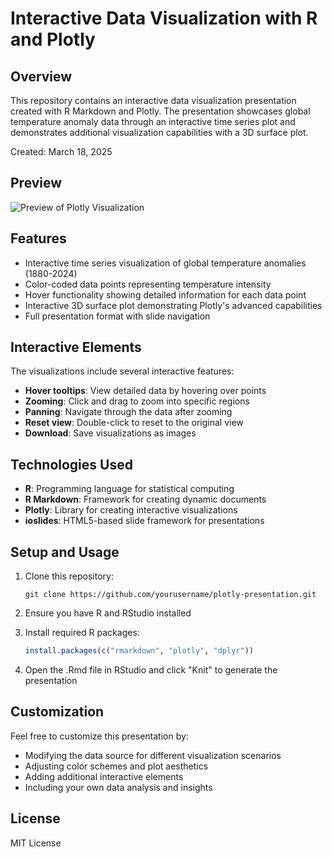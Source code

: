 # Interactive Data Visualization with R and Plotly

## Overview
This repository contains an interactive data visualization presentation created with R Markdown and Plotly. The presentation showcases global temperature anomaly data through an interactive time series plot and demonstrates additional visualization capabilities with a 3D surface plot.

Created: March 18, 2025

## Preview
![Preview of Plotly Visualization](https://rpubs.com/jakriyan/globaltemperature)

## Features
- Interactive time series visualization of global temperature anomalies (1880-2024)
- Color-coded data points representing temperature intensity
- Hover functionality showing detailed information for each data point
- Interactive 3D surface plot demonstrating Plotly's advanced capabilities
- Full presentation format with slide navigation

## Interactive Elements
The visualizations include several interactive features:
- **Hover tooltips**: View detailed data by hovering over points
- **Zooming**: Click and drag to zoom into specific regions
- **Panning**: Navigate through the data after zooming
- **Reset view**: Double-click to reset to the original view
- **Download**: Save visualizations as images

## Technologies Used
- **R**: Programming language for statistical computing
- **R Markdown**: Framework for creating dynamic documents
- **Plotly**: Library for creating interactive visualizations
- **ioslides**: HTML5-based slide framework for presentations

## Setup and Usage
1. Clone this repository:
   ```
   git clone https://github.com/yourusername/plotly-presentation.git
   ```

2. Ensure you have R and RStudio installed

3. Install required R packages:
   ```r
   install.packages(c("rmarkdown", "plotly", "dplyr"))
   ```

4. Open the .Rmd file in RStudio and click "Knit" to generate the presentation

## Customization
Feel free to customize this presentation by:
- Modifying the data source for different visualization scenarios
- Adjusting color schemes and plot aesthetics
- Adding additional interactive elements
- Including your own data analysis and insights

## License
MIT License

